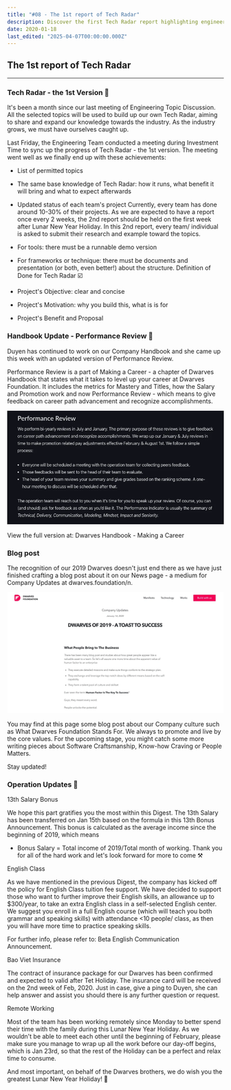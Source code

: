 ```yaml
---
title: "#08 - The 1st report of Tech Radar"
description: Discover the first Tech Radar report highlighting engineering projects, company handbook updates, bonuses, English class support, insurance, and remote work during Lunar New Year.
date: 2020-01-18
last_edited: "2025-04-07T00:00:00.000Z"
---
```


## The 1st report of Tech Radar

---

### Tech Radar - the 1st Version 📡

It's been a month since our last meeting of Engineering Topic Discussion. All the selected topics will be used to build up our own Tech Radar, aiming to share and expand our knowledge towards the industry. As the industry grows, we must have ourselves caught up.

Last Friday, the Engineering Team conducted a meeting during Investment Time to sync up the progress of Tech Radar - the 1st version. The meeting went well as we finally end up with these achievements:

- List of permitted topics
- The same base knowledge of Tech Radar: how it runs, what benefit it will bring and what to expect afterwards
- Updated status of each team's project
  Currently, every team has done around 10-30% of their projects. As we are expected to have a report once every 2 weeks, the 2nd report should be held on the first week after Lunar New Year Holiday. In this 2nd report, every team/ individual is asked to submit their research and example toward the topics.

- For tools: there must be a runnable demo version
- For frameworks or technique: there must be documents and presentation (or both, even better!) about the structure.
  Definition of Done for Tech Radar ☑️

- Project's Objective: clear and concise
- Project's Motivation: why you build this, what is is for
- Project's Benefit and Proposal

### Handbook Update - Performance Review 📕

Duyen has continued to work on our Company Handbook and she came up this week with an updated version of Performance Review.

Performance Review is a part of Making a Career - a chapter of Dwarves Handbook that states what it takes to level up your career at Dwarves Foundation. It includes the metrics for Mastery and Titles, how the Salary and Promotion work and now Performance Review - which means to give feedback on career path advancement and recognize accomplishments.

![](assets/notion-image-1744007173771-12evt.webp)

View the full version at: Dwarves Handbook - Making a Career

### Blog post

The recognition of our 2019 Dwarves doesn't just end there as we have just finished crafting a blog post about it on our News page - a medium for Company Updates at dwarves.foundation/n.

![](assets/notion-image-1744007173925-nr1zm.webp)

You may find at this page some blog post about our Company culture such as What Dwarves Foundation Stands For. We always to promote and live by the core values. For the upcoming stage, you might catch some more writing pieces about Software Craftsmanship, Know-how Craving or People Matters.

Stay updated!

### Operation Updates 💪

13th Salary Bonus

We hope this part gratifies you the most within this Digest. The 13th Salary has been transferred on Jan 15th based on the formula in this 13th Bonus Announcement. This bonus is calculated as the average income since the beginning of 2019, which means

- Bonus Salary = Total income of 2019/Total month of working.
  Thank you for all of the hard work and let's look forward for more to come ⚒

English Class

As we have mentioned in the previous Digest, the company has kicked off the policy for English Class tuition fee support. We have decided to support those who want to further improve their English skills, an allowance up to $300/year, to take an extra English class in a self-selected English center. We suggest you enroll in a full English course (which will teach you both grammar and speaking skills) with attendance <10 people/ class, as then you will have more time to practice speaking skills.

For further info, please refer to: Beta English Communication Announcement.

Bao Viet Insurance

The contract of insurance package for our Dwarves has been confirmed and expected to valid after Tet Holiday. The insurance card will be received on the 2nd week of Feb, 2020. Just in case, give a ping to Duyen, she can help answer and assist you should there is any further question or request.

Remote Working

Most of the team has been working remotely since Monday to better spend their time with the family during this Lunar New Year Holiday. As we wouldn't be able to meet each other until the beginning of February, please make sure you manage to wrap up all the work before our day-off begins, which is Jan 23rd, so that the rest of the Holiday can be a perfect and relax time to consume.

And most important, on behalf of the Dwarves brothers, we do wish you the greatest Lunar New Year Holiday! 🖤
